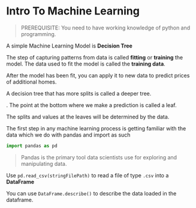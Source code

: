 # Intro To Machine Learning

>PREREQUISITE: You need to have working knowledge of python and programming.

A simple Machine Learning Model is **Decision Tree**

The step of capturing patterns from data is called **fitting** or **training** the model. The data used to fit the model is called the **training data**.

After the model has been fit, you can apply it to new data to predict prices of additional homes.

A decision tree that has more splits is called a deeper tree.

. The point at the bottom where we make a prediction is called a leaf.

The splits and values at the leaves will be determined by the data.

The first step in any machine learning process is getting familiar with the data which we do with pandas and import as such

```python
import pandas as pd
```

>Pandas is the primary tool data scientists use for exploring and manipulating data.

Use `pd.read_csv(stringFilePath)` to read a file of type `.csv` into a **DataFrame**

You can use `DataFrame.describe()` to describe the data loaded in the dataframe.
